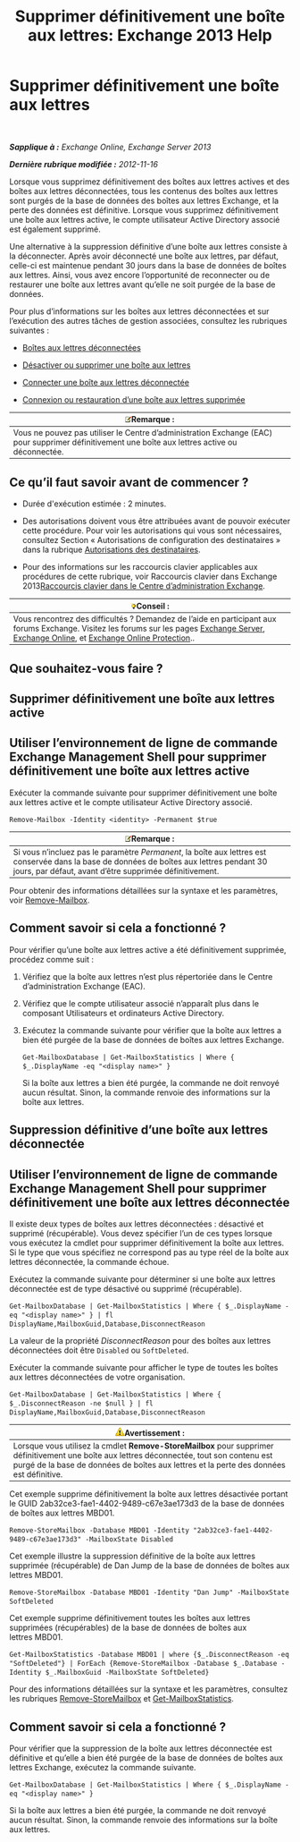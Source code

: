 ﻿---
title: 'Supprimer définitivement une boîte aux lettres: Exchange 2013 Help'
TOCTitle: Supprimer définitivement une boîte aux lettres
ms:assetid: df35765a-0bef-4561-9846-d91d69c0269c
ms:mtpsurl: https://technet.microsoft.com/fr-fr/library/JJ863440(v=EXCHG.150)
ms:contentKeyID: 50555507
ms.date: 04/24/2018
mtps_version: v=EXCHG.150
ms.translationtype: HT
---

# Supprimer définitivement une boîte aux lettres

 

_**Sapplique à :** Exchange Online, Exchange Server 2013_

_**Dernière rubrique modifiée :** 2012-11-16_

Lorsque vous supprimez définitivement des boîtes aux lettres actives et des boîtes aux lettres déconnectées, tous les contenus des boîtes aux lettres sont purgés de la base de données des boîtes aux lettres Exchange, et la perte des données est définitive. Lorsque vous supprimez définitivement une boîte aux lettres active, le compte utilisateur Active Directory associé est également supprimé.

Une alternative à la suppression définitive d’une boîte aux lettres consiste à la déconnecter. Après avoir déconnecté une boîte aux lettres, par défaut, celle-ci est maintenue pendant 30 jours dans la base de données de boîtes aux lettres. Ainsi, vous avez encore l’opportunité de reconnecter ou de restaurer une boîte aux lettres avant qu’elle ne soit purgée de la base de données.

Pour plus d’informations sur les boîtes aux lettres déconnectées et sur l’exécution des autres tâches de gestion associées, consultez les rubriques suivantes :

  - [Boîtes aux lettres déconnectées](disconnected-mailboxes-exchange-2013-help.md)

  - [Désactiver ou supprimer une boîte aux lettres](disable-or-delete-a-mailbox-exchange-2013-help.md)

  - [Connecter une boîte aux lettres déconnectée](connect-a-disabled-mailbox-exchange-2013-help.md)

  - [Connexion ou restauration d’une boîte aux lettres supprimée](connect-or-restore-a-deleted-mailbox-exchange-2013-help.md)

<table>
<thead>
<tr class="header">
<th><img src="images/JJ159664.note(EXCHG.150).gif" title="Remarque" alt="Remarque" />Remarque :</th>
</tr>
</thead>
<tbody>
<tr class="odd">
<td>Vous ne pouvez pas utiliser le Centre d’administration Exchange (EAC) pour supprimer définitivement une boîte aux lettres active ou déconnectée.</td>
</tr>
</tbody>
</table>


## Ce qu’il faut savoir avant de commencer ?

  - Durée d'exécution estimée : 2 minutes.

  - Des autorisations doivent vous être attribuées avant de pouvoir exécuter cette procédure. Pour voir les autorisations qui vous sont nécessaires, consultez Section « Autorisations de configuration des destinataires » dans la rubrique [Autorisations des destinataires](recipients-permissions-exchange-2013-help.md).

  - Pour des informations sur les raccourcis clavier applicables aux procédures de cette rubrique, voir Raccourcis clavier dans Exchange 2013[Raccourcis clavier dans le Centre d’administration Exchange](keyboard-shortcuts-in-the-exchange-admin-center-exchange-online-protection-help.md).

<table>
<thead>
<tr class="header">
<th><img src="images/Bb125224.tip(EXCHG.150).gif" title="Conseil" alt="Conseil" />Conseil :</th>
</tr>
</thead>
<tbody>
<tr class="odd">
<td>Vous rencontrez des difficultés ? Demandez de l’aide en participant aux forums Exchange. Visitez les forums sur les pages <a href="https://go.microsoft.com/fwlink/p/?linkid=60612">Exchange Server</a>, <a href="https://go.microsoft.com/fwlink/p/?linkid=267542">Exchange Online</a>, et <a href="https://go.microsoft.com/fwlink/p/?linkid=285351">Exchange Online Protection</a>..</td>
</tr>
</tbody>
</table>


## Que souhaitez-vous faire ?

## Supprimer définitivement une boîte aux lettres active

## Utiliser l’environnement de ligne de commande Exchange Management Shell pour supprimer définitivement une boîte aux lettres active

Exécuter la commande suivante pour supprimer définitivement une boîte aux lettres active et le compte utilisateur Active Directory associé.

    Remove-Mailbox -Identity <identity> -Permanent $true

<table>
<thead>
<tr class="header">
<th><img src="images/JJ159664.note(EXCHG.150).gif" title="Remarque" alt="Remarque" />Remarque :</th>
</tr>
</thead>
<tbody>
<tr class="odd">
<td>Si vous n’incluez pas le paramètre <em>Permanent</em>, la boîte aux lettres est conservée dans la base de données de boîtes aux lettres pendant 30 jours, par défaut, avant d’être supprimée définitivement.</td>
</tr>
</tbody>
</table>


Pour obtenir des informations détaillées sur la syntaxe et les paramètres, voir [Remove-Mailbox](https://technet.microsoft.com/fr-fr/library/aa995948\(v=exchg.150\)).

## Comment savoir si cela a fonctionné ?

Pour vérifier qu’une boîte aux lettres active a été définitivement supprimée, procédez comme suit :

1.  Vérifiez que la boîte aux lettres n’est plus répertoriée dans le Centre d’administration Exchange (EAC).

2.  Vérifiez que le compte utilisateur associé n’apparaît plus dans le composant Utilisateurs et ordinateurs Active Directory.

3.  Exécutez la commande suivante pour vérifier que la boîte aux lettres a bien été purgée de la base de données de boîtes aux lettres Exchange.
    
        Get-MailboxDatabase | Get-MailboxStatistics | Where { $_.DisplayName -eq "<display name>" }
    
    Si la boîte aux lettres a bien été purgée, la commande ne doit renvoyé aucun résultat. Sinon, la commande renvoie des informations sur la boîte aux lettres.

## Suppression définitive d’une boîte aux lettres déconnectée

## Utiliser l’environnement de ligne de commande Exchange Management Shell pour supprimer définitivement une boîte aux lettres déconnectée

Il existe deux types de boîtes aux lettres déconnectées : désactivé et supprimé (récupérable). Vous devez spécifier l’un de ces types lorsque vous exécutez la cmdlet pour supprimer définitivement la boîte aux lettres. Si le type que vous spécifiez ne correspond pas au type réel de la boîte aux lettres déconnectée, la commande échoue.

Exécutez la commande suivante pour déterminer si une boîte aux lettres déconnectée est de type désactivé ou supprimé (récupérable).

    Get-MailboxDatabase | Get-MailboxStatistics | Where { $_.DisplayName -eq "<display name>" } | fl DisplayName,MailboxGuid,Database,DisconnectReason

La valeur de la propriété *DisconnectReason* pour des boîtes aux lettres déconnectées doit être `Disabled` ou `SoftDeleted`.

Exécuter la commande suivante pour afficher le type de toutes les boîtes aux lettres déconnectées de votre organisation.

    Get-MailboxDatabase | Get-MailboxStatistics | Where { $_.DisconnectReason -ne $null } | fl DisplayName,MailboxGuid,Database,DisconnectReason

<table>
<thead>
<tr class="header">
<th><img src="images/Bb125224.warning(EXCHG.150).gif" title="Avertissement" alt="Avertissement" />Avertissement :</th>
</tr>
</thead>
<tbody>
<tr class="odd">
<td>Lorsque vous utilisez la cmdlet <strong>Remove-StoreMailbox</strong> pour supprimer définitivement une boîte aux lettres déconnectée, tout son contenu est purgé de la base de données de boîtes aux lettres et la perte des données est définitive.</td>
</tr>
</tbody>
</table>


Cet exemple supprime définitivement la boîte aux lettres désactivée portant le GUID 2ab32ce3-fae1-4402-9489-c67e3ae173d3 de la base de données de boîtes aux lettres MBD01.

    Remove-StoreMailbox -Database MBD01 -Identity "2ab32ce3-fae1-4402-9489-c67e3ae173d3" -MailboxState Disabled

Cet exemple illustre la suppression définitive de la boîte aux lettres supprimée (récupérable) de Dan Jump de la base de données de boîtes aux lettres MBD01.

    Remove-StoreMailbox -Database MBD01 -Identity "Dan Jump" -MailboxState SoftDeleted

Cet exemple supprime définitivement toutes les boîtes aux lettres supprimées (récupérables) de la base de données de boîtes aux lettres MBD01.

    Get-MailboxStatistics -Database MBD01 | where {$_.DisconnectReason -eq "SoftDeleted"} | ForEach {Remove-StoreMailbox -Database $_.Database -Identity $_.MailboxGuid -MailboxState SoftDeleted}

Pour des informations détaillées sur la syntaxe et les paramètres, consultez les rubriques [Remove-StoreMailbox](https://technet.microsoft.com/fr-fr/library/ff829913\(v=exchg.150\)) et [Get-MailboxStatistics](https://technet.microsoft.com/fr-fr/library/bb124612\(v=exchg.150\)).

## Comment savoir si cela a fonctionné ?

Pour vérifier que la suppression de la boîte aux lettres déconnectée est définitive et qu’elle a bien été purgée de la base de données de boîtes aux lettres Exchange, exécutez la commande suivante.

    Get-MailboxDatabase | Get-MailboxStatistics | Where { $_.DisplayName -eq "<display name>" }

Si la boîte aux lettres a bien été purgée, la commande ne doit renvoyé aucun résultat. Sinon, la commande renvoie des informations sur la boîte aux lettres.

